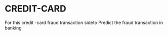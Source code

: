 # CREDIT-CARD 
For this credit -card fraud transaction sideto 
Predict the fraud transaction in banking

